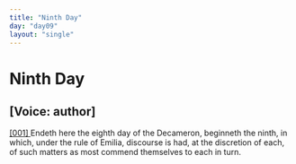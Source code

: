 ```yaml
---
title: "Ninth Day"
day: "day09"
layout: "single"
---
```

<div id="day09" ruler="emilia" type="Day">
 <h1>
  Ninth Day
 </h1>
 <p>
  <h2>
   [Voice: author]
  </h2>
 </p>
 <argument>
  <p>
   <a href="{{ site.baseurl }}itDecameron/day09#p09990001">
    [001]
   </a>
   Endeth here the eighth day of the Decameron, beginneth
 the ninth, in which, under the rule of Emilia, discourse
 is had, at the discretion of each, of such matters as
 most commend themselves to each in turn.
  </p>
 </argument>
</div>